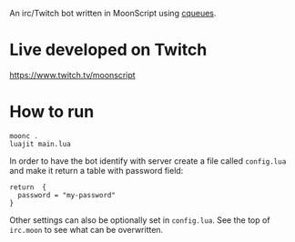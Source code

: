 An irc/Twitch bot written in MoonScript using [cqueues](https://github.com/wahern/cqueues).

# Live developed on Twitch

<https://www.twitch.tv/moonscript>


# How to run

    moonc .
    luajit main.lua

In order to have the bot identify with server create a file
called `config.lua` and make it return a table with password field:

    return  {
      password = "my-password"
    }

Other settings can also be optionally set in `config.lua`. See the top of
`irc.moon` to see what can be overwritten.
